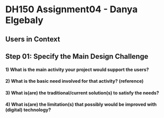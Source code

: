 # DH150 Assignment04 - Danya Elgebaly
## Users in Context

## Step 01: Specify the Main Design Challenge
#### 1) What is the main activity your project would support the users?
#### 2) What is the basic need involved for that activity? (reference)
#### 3) What is(are) the traditional/current solution(s) to satisfy the needs?
#### 4) What is(are) the limitation(s) that possibly would be improved with (digital) technology?


